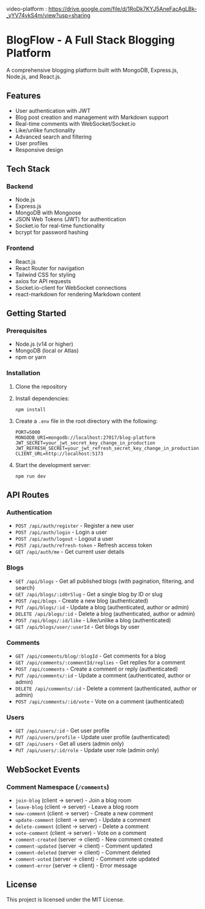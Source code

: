 video-platform : https://drive.google.com/file/d/1RoDk7KYJ5AneFacAgLBk-_yYV74vkS4m/view?usp=sharing

# BlogFlow - A Full Stack Blogging Platform

A comprehensive blogging platform built with MongoDB, Express.js, Node.js, and React.js.

## Features

- User authentication with JWT
- Blog post creation and management with Markdown support
- Real-time comments with WebSocket/Socket.io
- Like/unlike functionality
- Advanced search and filtering
- User profiles
- Responsive design

## Tech Stack

### Backend
- Node.js
- Express.js
- MongoDB with Mongoose
- JSON Web Tokens (JWT) for authentication
- Socket.io for real-time functionality
- bcrypt for password hashing

### Frontend
- React.js
- React Router for navigation
- Tailwind CSS for styling
- axios for API requests
- Socket.io-client for WebSocket connections
- react-markdown for rendering Markdown content

## Getting Started

### Prerequisites

- Node.js (v14 or higher)
- MongoDB (local or Atlas)
- npm or yarn

### Installation

1. Clone the repository
2. Install dependencies:
   ```
   npm install
   ```

3. Create a `.env` file in the root directory with the following:
   ```
   PORT=5000
   MONGODB_URI=mongodb://localhost:27017/blog-platform
   JWT_SECRET=your_jwt_secret_key_change_in_production
   JWT_REFRESH_SECRET=your_jwt_refresh_secret_key_change_in_production
   CLIENT_URL=http://localhost:5173
   ```

4. Start the development server:
   ```
   npm run dev
   ```

## API Routes

### Authentication

- `POST /api/auth/register` - Register a new user
- `POST /api/auth/login` - Login a user
- `POST /api/auth/logout` - Logout a user
- `POST /api/auth/refresh-token` - Refresh access token
- `GET /api/auth/me` - Get current user details

### Blogs

- `GET /api/blogs` - Get all published blogs (with pagination, filtering, and search)
- `GET /api/blogs/:idOrSlug` - Get a single blog by ID or slug
- `POST /api/blogs` - Create a new blog (authenticated)
- `PUT /api/blogs/:id` - Update a blog (authenticated, author or admin)
- `DELETE /api/blogs/:id` - Delete a blog (authenticated, author or admin)
- `POST /api/blogs/:id/like` - Like/unlike a blog (authenticated)
- `GET /api/blogs/user/:userId` - Get blogs by user

### Comments

- `GET /api/comments/blog/:blogId` - Get comments for a blog
- `GET /api/comments/:commentId/replies` - Get replies for a comment
- `POST /api/comments` - Create a comment or reply (authenticated)
- `PUT /api/comments/:id` - Update a comment (authenticated, author or admin)
- `DELETE /api/comments/:id` - Delete a comment (authenticated, author or admin)
- `POST /api/comments/:id/vote` - Vote on a comment (authenticated)

### Users

- `GET /api/users/:id` - Get user profile
- `PUT /api/users/profile` - Update user profile (authenticated)
- `GET /api/users` - Get all users (admin only)
- `PUT /api/users/:id/role` - Update user role (admin only)

## WebSocket Events

### Comment Namespace (`/comments`)

- `join-blog` (client -> server) - Join a blog room
- `leave-blog` (client -> server) - Leave a blog room
- `new-comment` (client -> server) - Create a new comment
- `update-comment` (client -> server) - Update a comment
- `delete-comment` (client -> server) - Delete a comment
- `vote-comment` (client -> server) - Vote on a comment
- `comment-created` (server -> client) - New comment created
- `comment-updated` (server -> client) - Comment updated
- `comment-deleted` (server -> client) - Comment deleted
- `comment-voted` (server -> client) - Comment vote updated
- `comment-error` (server -> client) - Error message

## License

This project is licensed under the MIT License.
